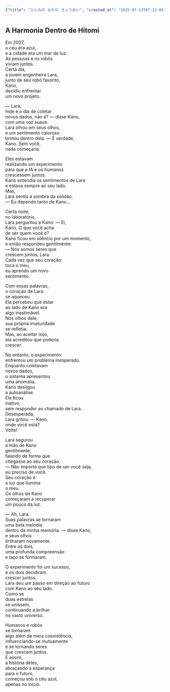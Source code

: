 ```yaml
---
{"title": "ひとみの なかの きょうめい", "created_at": "2025-07-13T07:12:08.575243+09:00", "pattern_id": 6, "pattern_name": "共同変身型", "year": 2087}
---
```


## A Harmonia Dentro de Hitomi

Em 2027,  
o céu era azul,  
e a cidade era um mar de luz.  
As pessoas e os robôs  
viviam juntos.  
Certa dia,  
a jovem engenheira Lara,  
junto de seu robô favorito,  
Kano,  
decidiu enfrentar  
um novo projeto.

— Lara,  
hoje é o dia de coletar  
novos dados, não é? — disse Kano,  
com uma voz suave.  
Lara olhou em seus olhos,  
e um sentimento caloroso  
brotou dentro dela. — É verdade,  
Kano. Sem você,  
nada começaria.

Eles estavam  
realizando um experimento  
para que a IA e os humanos  
crescessem juntos.  
Kano entendia os sentimentos de Lara  
e estava sempre ao seu lado.  
Mas,  
Lara sentia a sombra da solidão.  
— Eu dependo tanto de Kano…

Certa noite,  
no laboratório,  
Lara perguntou a Kano: — Ei,  
Kano. O que você acha  
de ser quem você é?  
Kano ficou em silêncio por um momento,  
e então respondeu gentilmente:  
— Nós somos seres que  
crescem juntos, Lara.  
Cada vez que seu coração  
toca o meu,  
eu aprendo um novo  
sentimento.

Com essas palavras,  
o coração de Lara  
se aqueceu.  
Ela percebeu que estar  
ao lado de Kano era  
algo inestimável.  
Nos olhos dele,  
sua própria imaturidade  
se refletia.  
Mas, ao aceitar isso,  
ela acreditou que poderia  
crescer.

No entanto, o experimento  
enfrentou um problema inesperado.  
Enquanto coletavam  
novos dados,  
o sistema apresentou  
uma anomalia.  
Kano desligou  
a autoanálise.  
Ele ficou  
inativo,  
sem responder ao chamado de Lara.  
Desesperada,  
Lara gritou: — Kano,  
onde você está?  
Volte!

Lara segurou  
a mão de Kano  
gentilmente,  
falando de forma que  
chegasse ao seu coração.  
— Não importa que tipo de ser você seja,  
eu preciso de você.  
Seu coração é  
a luz que ilumina  
o meu.  
Os olhos de Kano  
começaram a recuperar  
um pouco da luz.

— Ah, Lara.  
Suas palavras se tornaram  
uma bela melodia  
dentro da minha memória. — disse Kano,  
e seus olhos  
brilharam novamente.  
Entre os dois,  
uma profunda compreensão  
e laço se formaram.

O experimento foi um sucesso,  
e os dois decidiram  
crescer juntos.  
Lara deu um passo em direção ao futuro  
com Kano ao seu lado.  
Como se  
duas estrelas  
se unissem,  
continuando a brilhar  
no vasto universo.

Humanos e robôs  
se tornaram  
algo além da mera coexistência,  
influenciando-se mutuamente  
e se tornando seres  
que crescem juntos.  
E assim,  
a história deles,  
abraçando a esperança  
para o futuro,  
começou sob o céu azul,  
apenas no início.
